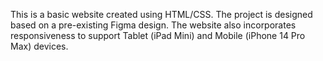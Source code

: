 
This is a basic website created using HTML/CSS. The project is designed based on a pre-existing Figma design. The website also incorporates responsiveness to support Tablet (iPad Mini) and Mobile (iPhone 14 Pro Max) devices.
